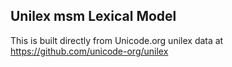 Unilex msm Lexical Model
----------------------

This is built directly from Unicode.org unilex data at
https://github.com/unicode-org/unilex
